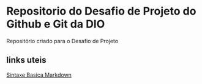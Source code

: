 # Repositorio do Desafio de Projeto do Github e Git da DIO
Repositório criado para o Desafio de Projeto

## links uteis
[Sintaxe Basica Markdown](https://www.markdownguide.org/basic-syntax/) 
